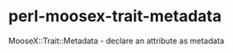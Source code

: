 perl-moosex-trait-metadata
==========================

MooseX::Trait::Metadata - declare an attribute as metadata